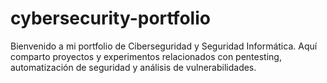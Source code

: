 # cybersecurity-portfolio
Bienvenido a mi portfolio de Ciberseguridad y Seguridad Informática. Aquí comparto proyectos y experimentos relacionados con pentesting, automatización de seguridad y análisis de vulnerabilidades.
